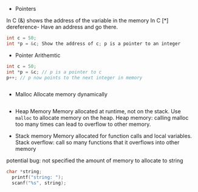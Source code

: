 - Pointers

In C (&) shows the address of the variable in the memory
In C [*] dereference- Have an address and go there.

```c
int c = 50;
int *p = &c; Show the address of c; p is a pointer to an integer
```

- Pointer Arithemtic

```c
int c = 50;
int *p = &c; // p is a pointer to c
p++; // p now points to the next integer in memory
```

```c

```

- Malloc
  Allocate memory dynamically

```c

```

- Heap Memory
  Memory allocated at runtime, not on the stack.
  Use `malloc` to allocate memory on the heap.
  Heap memory: calling malloc too many times can lead to overflow to other memory.

- Stack memory
  Memory allocated for function calls and local variables.
  Stack overflow: call so many functions that it overflows into other memory

potential bug: not specified the amount of memory to allocate to string

```c
char *string;
  printf("string: ");
  scanf("%s", string);

```
